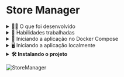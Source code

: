 # Store Manager

<details>
<summary>🧑‍💻 O que foi desenvolvido</summary>

- Foi desenvolvido uma API RESTful utilizando a arquitetura em camadas!

- A API construída é um sistema de gerenciamento de vendas em que será possível criar, visualizar, deletar e atualizar produtos e vendas. Utilizando o banco de dados MySQL para a gestão de dados.

- Também foi desenvolvido testes para garantir as funcionalidade das implementações.

</details>
  
<details>
  <summary>📝 Habilidades trabalhadas </summary>

- Interagir com um banco de dados relacional MySQL;
- Implementar uma API utilizando arquitetura em camadas;
- Criar validações para os dados recebidos pela API;
- Escrever testes para APIs para garantir a implementação dos endpoints;

</details>

<details>
<summary>🐳 Iniciando a aplicação no Docker Compose</summary>

```bash
# Instale as dependências
npm install

# Inicie os containers do compose `backend` e `db`
# A aplicação estará disponível em `http://localhost:3001` em modo de desenvolvimento
docker-compose up -d

# É possível ver os logs da aplicação com `docker logs -n 10 -f <nome-do-container>`
docker logs -n 10 -f store_manager
```

</details>

<details>
<summary>🖥️ Iniciando a aplicação localmente</summary>

> ⚠️ Atenção: Ao rodar localmente, a aplicação deverá receber variáveis de ambiente como exemplificado em [`env.example`](./env.example) para poder se comunicar com o serviço de banco de dados.

```bash
# Instale as dependências
npm install

# Inicie apenas o serviço `db` no compose
docker-compose up -d db

# Inicie a aplicação em modo de desenvolvimento
npm run dev:local
```

</details>

<details>

<summary><strong> 🛠️ Instalando o projeto </strong></summary><br />

  1. Clone o repositório

- Use o comando: `git clone git@github.com:EvelynBastos/Store_Manager.git`
- Entre na pasta do repositório que você acabou de clonar:
    - `cd <diretório-do-projeto>`

2. Instale as dependências

    - npm install

</details>


![StoreManager](https://github.com/user-attachments/assets/3c8d9e87-57ce-4e34-83ff-54fa5ff4b030)



